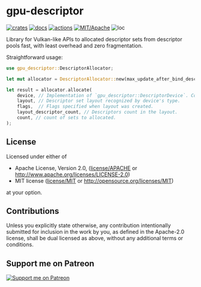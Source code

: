 # gpu-descriptor

[![crates](https://img.shields.io/crates/v/gpu-descriptor.svg?style=for-the-badge&label=gpu-descriptor)](https://crates.io/crates/gpu-descriptor)
[![docs](https://img.shields.io/badge/docs.rs-gpu--descriptor-66c2a5?style=for-the-badge&labelColor=555555&logoColor=white)](https://docs.rs/gpu-descriptor)
[![actions](https://img.shields.io/github/actions/workflow/status/zakarumych/gpu-descriptor/badge.yml?branch=master&style=for-the-badge)](https://github.com/zakarumych/gpu-descriptor/actions)
[![MIT/Apache](https://img.shields.io/badge/license-MIT%2FApache-blue.svg?style=for-the-badge)](COPYING)
![loc](https://img.shields.io/tokei/lines/github/zakarumych/gpu-descriptor?style=for-the-badge)


Library for Vulkan-like APIs to allocated descriptor sets
from descriptor pools fast, with least overhead and zero fragmentation.

Straightforward usage:
```rust
use gpu_descriptor::DescriptorAllocator;

let mut allocator = DescriptorAllocator::new(max_update_after_bind_descriptors_in_all_pools); // Limit as dictated by API for selected hardware

let result = allocator.allocate(
    device, // Implementation of `gpu_descriptor::DescriptorDevice`. Comes from plugins.
    layout, // Descriptor set layout recognized by device's type.
    flags,  // Flags specified when layout was created.
    layout_descriptor_count, // Descriptors count in the layout.
    count, // count of sets to allocated.
);
```


## License

Licensed under either of

* Apache License, Version 2.0, ([license/APACHE](license/APACHE) or http://www.apache.org/licenses/LICENSE-2.0)
* MIT license ([license/MIT](license/MIT) or http://opensource.org/licenses/MIT)

at your option.

## Contributions

Unless you explicitly state otherwise, any contribution intentionally submitted for inclusion in the work by you, as defined in the Apache-2.0 license, shall be dual licensed as above, without any additional terms or conditions.

## Support me on Patreon

[![Support me on Patreon](https://img.shields.io/endpoint.svg?url=https%3A%2F%2Fshieldsio-patreon.vercel.app%2Fapi%3Fusername%3Dzakarum%26type%3Dpatrons&style=for-the-badge)](https://patreon.com/zakarum)
